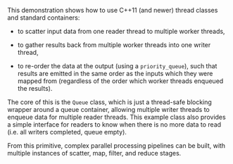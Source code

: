 This demonstration shows how to use C++11 (and newer) thread classes and standard containers:

 * to scatter input data from one reader thread to multiple worker threads,

 * to gather results back from multiple worker threads into one writer thread,

 * to re-order the data at the output (using a `priority_queue`), such that results are emitted in the same order as the inputs which they were mapped from (regardless of the order which worker threads enqueued the results).

The core of this is the `Queue` class, which is just a thread-safe blocking wrapper around a queue container, allowing multiple writer threads to enqueue data for multiple reader threads.
This example class also provides a simple interface for readers to know when there is no more data to read (i.e. all writers completed, queue empty).

From this primitive, complex parallel processing pipelines can be built, with multiple instances of scatter, map, filter, and reduce stages.
